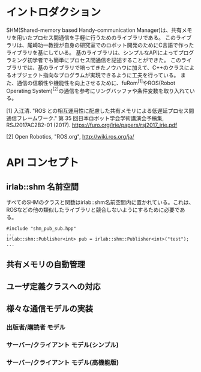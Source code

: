 # イントロダクション

SHM(Shared-memory based Handy-communication Manager)は、共有メモリを用いたプロセス間通信を手軽に行うためのライブラリである。
このライブラリは、尾崎功一教授が自身の研究室でのロボット開発のためにC言語で作ったライブラリを基にしている。
基のライブラリは、シンプルなAPIによってプログラミング初学者でも簡単にプロセス間通信を記述することができた。
このライブラリでは、基のライブラリで培ってきたノウハウに加えて、C++のクラスによるオブジェクト指向なプログラムが実現できるように工夫を行っている。
また、通信の信頼性や機能性を向上させるために、fuRom<sup>[1]</sup>やROS(Robot Operating System)<sup>[2]</sup>の通信を参考にリングバッファや条件変数を取り入れている。

[1] 入江清. "ROS との相互運用性に配慮した共有メモリによる低遅延プロセス間通信フレームワーク." 第 35 回日本ロボット学会学術講演会予稿集, RSJ2017AC2B2-01 (2017).
    <https://furo.org/irie/papers/rsj2017_irie.pdf>

[2] Open Robotics, "ROS.org", <http://wiki.ros.org/ja/>

# API コンセプト

## irlab::shm 名前空間

すべてのSHMのクラスと関数はirlab::shm名前空間内に置かれている。これは、ROSなどの他の類似したライブラリと競合しないようにするために必要である。
```
#include "shm_pub_sub.hpp"
...
irlab::shm::Publisher<int> pub = irlab::shm::Publisher<int>("test");
...
```

## 共有メモリの自動管理

## ユーザ定義クラスへの対応

## 様々な通信モデルの実装

### 出版者/購読者 モデル

### サーバー/クライアント モデル(シンプル)

### サーバー/クライアント モデル(高機能版)